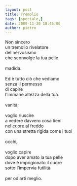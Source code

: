 ```yaml
---
layout: post
title: Tremolio
tags: [speciale,]
date: 2009-11-30 18:45:00
author: pietro
---
```

Non sincero<br/>un tremolio rivelatore<br/>del nervosismo<br/>che sconvolge la tua pelle<br/><br/>madida.<br/><br/>Ed è tutto ciò che vediamo<br/>senza il permesso<br/>di capire<br/>l'immane altezza della tua<br/><br/>vanità;<br/><br/>voglio riuscire<br/>a vedere davvero cosa tieni<br/>nel cuore al freddo<br/>con una stretta rigida come i tuoi<br/><br/>occhi,<br/><br/>voglio capire<br/>dopo aver amato la tua pelle<br/>dove è imprigionato il cuore<br/>sotto l'impervia futilità<br/><br/>per odiarti meglio.
